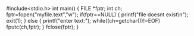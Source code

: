 #include<stdio.h>
int main()
{
FILE *fptr;
int ch;
fptr=fopen("myfile.text","w");
if(fptr==NULL)
{
printf("file doesnt exist\n");
exit(1);
}
else
{
printf("enter text:");
while((ch=getchar())!=EOF)
fputc(ch,fptr);
}
fclose(fptr);
}
